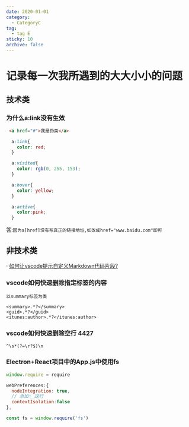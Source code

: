 ```yaml
---
date: 2020-01-01
category:
  - CategoryC
tag:
  - tag E
sticky: 10
archive: false
---
```


# 记录每一次我所遇到的大大小小的问题

## 技术类
### 为什么a:link没有生效
```html
 <a href="#">我是伪类</a>
```
```css
  a:link{
    color: red;
  }

  a:visited{
    color: rgb(0, 255, 153);
  }

  a:hover{
    color: yellow;
  }

  a:active{
    color:pink;
  }
  ```
答:`因为a[href]没有写真正的链接地址,如改成href="www.baidu.com"即可`

## 非技术类
· [如何让vscode提示自定义Markdown代码片段?](https://www.cnblogs.com/jeffery-liu/p/17482768.html#/c/subject/p/17482768.html)

### vscode如何快速删除指定标签的内容
`以summary标签为类`
```reg
<summary>.*?</summary>
<guid>.*?</guid>
<itunes:author>.*?</itunes:author>
```

### vscode如何快速删除空行 4427
```reg
^\s*(?=\r?$)\n
```

### Electron+React项目中的App.js中使用fs

```js title="preload.js"
window.require = require
```

```js title="main.js"
webPreferences:{
  nodeIntegration: true,
  // 添加👇🏻这行
  contextIsolation:false
},
```

```js title="render.js"
const fs = window.require('fs')
```